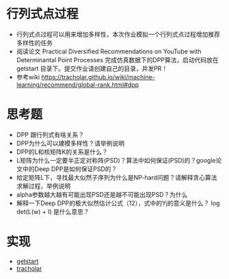 # 行列式点过程
- 行列式点过程可以用来增加多样性，本次作业模拟一个行列式点过程增加推荐多样性的任务
- 阅读论文 Practical Diversified Recommendations on YouTube with Determinantal Point Processes 完成仿真数据下的DPP算法，启动代码放在 getstart 目录下。提交作业请创建自己的目录，并发PR！
- 参考wiki <https://tracholar.github.io/wiki/machine-learning/recommend/global-rank.html#dpp>

# 思考题
- DPP 跟行列式有啥关系？
- DPP为什么可以建模多样性？请举例说明
- DPP的L和核矩阵K的关系是什么？
- L矩阵为什么一定要半正定对称阵(PSD)？算法中如何保证(PSD)的？google论文中的Deep DPP是如何保证PSD的？
- 给定矩阵L下，寻找最大似然子序列为什么是NP-hard问题？请解释贪心算法求解过程，举例说明
- alpha参数越大越有可能出现PSD还是越不可能出现PSD？为什么
- 解释一下Deep DPP的极大似然估计公式（12），式中的Yj的意义是什么？ log det(L(w) + I) 是什么意思？


# 实现
- [getstart](getstart/)
- [tracholar](tracholar/)